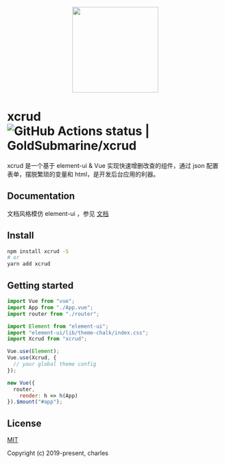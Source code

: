 <p align="center">
  <img width="200" src="https://cdn.jsdelivr.net/gh/goldsubmarine/cdn@master/blog/home.png">
</p>

# xcrud ![GitHub Actions status | GoldSubmarine/xcrud](https://github.com/GoldSubmarine/xcrud/workflows/deploy/badge.svg)

xcrud 是一个基于 element-ui & Vue 实现快速增删改查的组件，通过 json 配置表单，摆脱繁琐的变量和 html，是开发后台应用的利器。

## Documentation

文档风格模仿 element-ui ，参见 [文档](https://goldsubmarine.github.io/xcrud)

## Install

```bash
npm install xcrud -S
# or
yarn add xcrud
```

## Getting started

```js
import Vue from "vue";
import App from "./App.vue";
import router from "./router";

import Element from "element-ui";
import "element-ui/lib/theme-chalk/index.css";
import Xcrud from "xcrud";

Vue.use(Element);
Vue.use(Xcrud, {
  // your global theme config
});

new Vue({
  router,
    render: h => h(App)
}).$mount("#app");
```

## License

[MIT](http://opensource.org/licenses/MIT)

Copyright (c) 2019-present, charles
